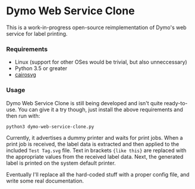 # Dymo Web Service Clone
This is a work-in-progress open-source reimplementation of Dymo's web service for label printing.

### Requirements
* Linux (support for other OSes would be trivial, but also unneccessary)
* Python 3.5 or greater
* [cairosvg](http://cairosvg.org/documentation/)

### Usage
Dymo Web Service Clone is still being developed and isn't quite ready-to-use. You can give it a try though, just install the above requirements and then run with:

    python3 dymo-web-service-clone.py

Currently, it advertises a dummy printer and waits for print jobs. When a print job is received, the label data is extracted and then applied to the included `Test Tag.svg` file. Text in brackets `{like this}` are replaced with the appropriate values from the received label data. Next, the generated label is printed on the system default printer.

Eventually I'll replace all the hard-coded stuff with a proper config file, and write some real documentation.
